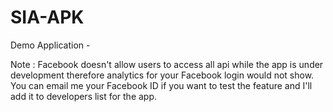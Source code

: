 # SIA-APK

Demo Application -

Note : Facebook doesn't allow users to access all api while the app is under development therefore analytics
for your Facebook login would not show.
You can email me your Facebook ID if you want to test the feature and I'll add it to developers list for the app.
